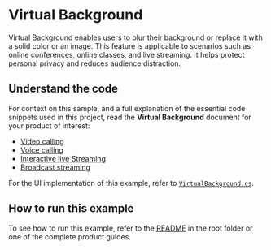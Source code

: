 # Virtual Background

Virtual Background enables users to blur their background or replace it with a solid color or an image. This feature is applicable to scenarios such as online conferences, online classes, and live streaming. It helps protect personal privacy and reduces audience distraction.

## Understand the code

For context on this sample, and a full explanation of the essential code snippets used in this project, read the **Virtual Background** document for your product of interest:

* [Video calling](https://docs.agora.io/en/video-calling/enable-features/virtual-background?platform=unity)
* [Voice calling](https://docs.agora.io/en/voice-calling/enable-features/virtual-background?platform=unity)
* [Interactive live Streaming](https://docs.agora.io/en/interactive-live-streaming/enable-features/virtual-background?platform=unity)
* [Broadcast streaming](https://docs.agora.io/en/broadcast-streaming/enable-features/enable-features/virtual-background?platform=unity)

For the UI implementation of this example, refer to [`VirtualBackground.cs`](./virtualBackground.cs).


## How to run this example

To see how to run this example, refer to the [README](../../README.md) in the root folder or one of the complete product guides.
